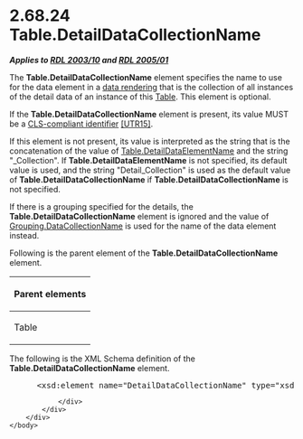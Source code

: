 <html dir="LTR" xmlns:mshelp="http://msdn.microsoft.com/mshelp" xmlns:ddue="http://ddue.schemas.microsoft.com/authoring/2003/5" xmlns:xlink="http://www.w3.org/1999/xlink" xmlns:tool="http://www.microsoft.com/tooltip">
    <head>
        <meta http-equiv="Content-Type" content="text/html; CHARSET=utf-8"></meta>
        <meta name="save" content="history"></meta>
        <title>2.68.24 Table.DetailDataCollectionName</title>
        <xml>
            <mshelp:toctitle title="2.68.24 Table.DetailDataCollectionName"></mshelp:toctitle>
            <mshelp:rltitle title="[MS-RDL]: Table.DetailDataCollectionName"></mshelp:rltitle>
            <mshelp:keyword index="A" term="5f07cb52-dacb-450e-96ea-1ad211c19e19"></mshelp:keyword>
            <mshelp:attr name="DCSext.ContentType" value="open specification"></mshelp:attr>
            <mshelp:attr name="AssetID" value="5f07cb52-dacb-450e-96ea-1ad211c19e19"></mshelp:attr>
            <mshelp:attr name="TopicType" value="kbRef"></mshelp:attr>
            <mshelp:attr name="DCSext.Title" value="[MS-RDL]: Table.DetailDataCollectionName" />
        </xml>
    </head>
    <body>
        <div id="header">
            <h1 class="heading">2.68.24 Table.DetailDataCollectionName</h1>
        </div>
        <div id="mainSection">
            <div id="mainBody">
                <div id="allHistory" class="saveHistory"></div>
                <div id="sectionSection0" class="section" name="collapseableSection">
                    

<p><b><i>Applies to </i></b><a href="a7e2ad00-07c8-4f6d-80ab-3ad55df7b233.html"><b><i>RDL 2003/10</i></b></a><b>
<i>and </i></b><a href="3ebe2912-4958-4832-b391-cad1f5e13338.html"><b><i>RDL 2005/01</i></b></a></p>

<p>The <b>Table.DetailDataCollectionName</b> element specifies
the name to use for the data element in a <a href="b2482b3f-74ab-4ca8-a9e5-c07955011743.html#gt_9069c206-b9e9-4374-a7ee-50faf5def25b">data rendering</a> that is the
collection of all instances of the detail data of an instance of this <a href="660db744-699e-4ca3-a2d6-a5cab4bcf9b0.html">Table</a>. This element is
optional.</p>

<p>If the <b>Table.DetailDataCollectionName</b> element is
present, its value MUST be a <a href="b2482b3f-74ab-4ca8-a9e5-c07955011743.html#gt_cb2ad790-a668-429f-84fa-f3dd67517e9b">CLS-compliant
identifier</a> <a href="https://go.microsoft.com/fwlink/?LinkId=147989">[UTR15]</a>.</p>

<p>If this element is not present, its value is interpreted as
the string that is the concatenation of the value of <a href="552569b3-c60b-44e3-ab5a-f83a0510320d.html">Table.DetailDataElementName</a>
and the string &quot;_Collection&quot;. If <b>Table.DetailDataElementName</b>
is not specified, its default value is used, and the string
&quot;Detail_Collection&quot; is used as the default value of <b>Table.DetailDataCollectionName</b>
if <b>Table.DetailDataCollectionName</b> is not specified.</p>

<p>If there is a grouping specified for the details, the <b>Table.DetailDataCollectionName</b>
element is ignored and the value of <a href="8db99efa-65cd-4e9a-b0fc-d41bdad41d25.html">Grouping.DataCollectionName</a>
is used for the name of the data element instead.</p>

<p>Following is the parent element of the <b>Table.DetailDataCollectionName</b>
element.</p>

<table>
 <thead>
  <tr>
   <th>
   <p>Parent elements</p>
   </th>
  </tr>
 </thead>
 <tr>
  <td>
  <p>Table</p>
  </td>
 </tr>
</table>

<p>The following is the XML Schema definition of the <b>Table.DetailDataCollectionName</b>
element.</p>

<dl>
<dd>
<div><pre> &lt;xsd:element name=&quot;DetailDataCollectionName&quot; type=&quot;xsd:string&quot; minOccurs=&quot;0&quot; /&gt;
</pre></div>
</dd></dl>


                </div>
            </div>
        </div>
    </body>
</html>